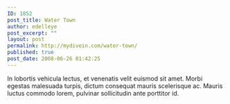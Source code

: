 ```yaml
---
ID: 1852
post_title: Water Town
author: edelleye
post_excerpt: ""
layout: post
permalink: http://mydivein.com/water-town/
published: true
post_date: 2008-06-26 01:42:25
---
```

In lobortis vehicula lectus, et venenatis velit euismod sit amet. Morbi egestas malesuada turpis, dictum consequat mauris scelerisque ac. Mauris luctus commodo lorem, pulvinar sollicitudin ante porttitor id.